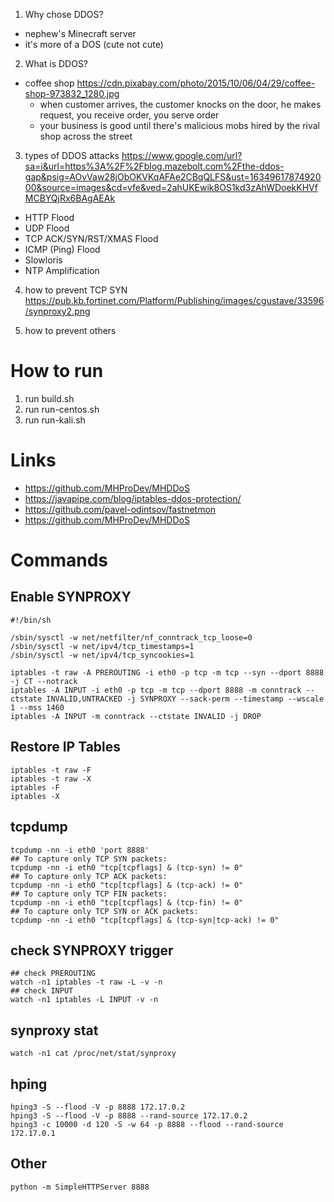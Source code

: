 1. Why chose DDOS?
- nephew's Minecraft server
- it's more of a DOS (cute not cute)
2. What is DDOS?
- coffee shop
    https://cdn.pixabay.com/photo/2015/10/06/04/29/coffee-shop-973832_1280.jpg
    - when customer arrives, the customer knocks on the door, he makes request, you receive order, you serve order
    - your business is good until there's malicious mobs hired by the rival shop across the street
3. types of DDOS attacks
https://www.google.com/url?sa=i&url=https%3A%2F%2Fblog.mazebolt.com%2Fthe-ddos-gap&psig=AOvVaw28jObOKVKqAFAe2CBqQLFS&ust=1634961787492000&source=images&cd=vfe&ved=2ahUKEwik8OS1kd3zAhWDoekKHVfMCBYQjRx6BAgAEAk
- HTTP Flood
- UDP Flood
- TCP ACK/SYN/RST/XMAS Flood
- ICMP (Ping) Flood
- Slowloris
- NTP Amplification

4. how to prevent TCP SYN
https://pub.kb.fortinet.com/Platform/Publishing/images/cgustave/33596/synproxy2.png

5. how to prevent others

# How to run
1. run build.sh
2. run run-centos.sh
3. run run-kali.sh

# Links
- https://github.com/MHProDev/MHDDoS
- https://javapipe.com/blog/iptables-ddos-protection/
- https://github.com/pavel-odintsov/fastnetmon
- https://github.com/MHProDev/MHDDoS


# Commands
## Enable SYNPROXY
```
#!/bin/sh

/sbin/sysctl -w net/netfilter/nf_conntrack_tcp_loose=0
/sbin/sysctl -w net/ipv4/tcp_timestamps=1
/sbin/sysctl -w net/ipv4/tcp_syncookies=1

iptables -t raw -A PREROUTING -i eth0 -p tcp -m tcp --syn --dport 8888 -j CT --notrack
iptables -A INPUT -i eth0 -p tcp -m tcp --dport 8888 -m conntrack --ctstate INVALID,UNTRACKED -j SYNPROXY --sack-perm --timestamp --wscale 1 --mss 1460
iptables -A INPUT -m conntrack --ctstate INVALID -j DROP
```

## Restore IP Tables
```
iptables -t raw -F
iptables -t raw -X
iptables -F
iptables -X
```

## tcpdump
```
tcpdump -nn -i eth0 'port 8888'
## To capture only TCP SYN packets:
tcpdump -nn -i eth0 "tcp[tcpflags] & (tcp-syn) != 0"
## To capture only TCP ACK packets:
tcpdump -nn -i eth0 "tcp[tcpflags] & (tcp-ack) != 0"
## To capture only TCP FIN packets:
tcpdump -nn -i eth0 "tcp[tcpflags] & (tcp-fin) != 0"
## To capture only TCP SYN or ACK packets:
tcpdump -nn -i eth0 "tcp[tcpflags] & (tcp-syn|tcp-ack) != 0"
```

## check SYNPROXY trigger
```
## check PREROUTING
watch -n1 iptables -t raw -L -v -n
## check INPUT
watch -n1 iptables -L INPUT -v -n
```

## synproxy stat
```
watch -n1 cat /proc/net/stat/synproxy
```

## hping
```
hping3 -S --flood -V -p 8888 172.17.0.2
hping3 -S --flood -V -p 8888 --rand-source 172.17.0.2
hping3 -c 10000 -d 120 -S -w 64 -p 8888 --flood --rand-source 172.17.0.1
```

## Other
```
python -m SimpleHTTPServer 8888

```